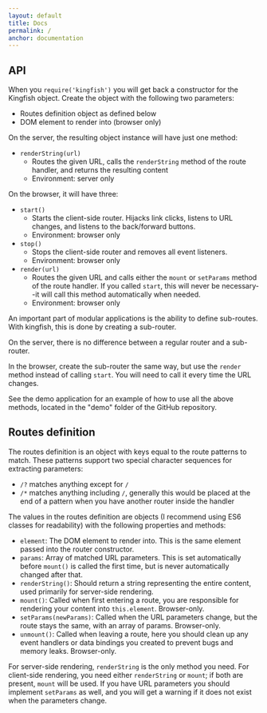 ```yaml
---
layout: default
title: Docs
permalink: /
anchor: documentation
---
```


## API

When you `require('kingfish')` you will get back a constructor for the Kingfish object. Create the object with the following two parameters:

- Routes definition object as defined below
- DOM element to render into (browser only)

On the server, the resulting object instance will have just one method:

- `renderString(url)`
    - Routes the given URL, calls the `renderString` method of the route handler, and returns the resulting content
    - Environment: server only

On the browser, it will have three:

- `start()`
    - Starts the client-side router. Hijacks link clicks, listens to URL changes, and listens to the back/forward buttons.
    - Environment: browser only
- `stop()`
    - Stops the client-side router and removes all event listeners.
    - Environment: browser only
- `render(url)`
    - Routes the given URL and calls either the `mount` or `setParams` method of the route handler. If you called `start`, this will never be necessary--it will call this method automatically when needed.
    - Environment: browser only

An important part of modular applications is the ability to define sub-routes. With kingfish, this is done by creating a sub-router.

On the server, there is no difference between a regular router and a sub-router.

In the browser, create the sub-router the same way, but use the `render` method instead of calling `start`. You will need to call it every time the URL changes.

See the demo application for an example of how to use all the above methods, located in the "demo" folder of the GitHub repository.

## Routes definition

The routes definition is an object with keys equal to the route patterns to match. These patterns support two special character sequences for extracting parameters:

- `/?` matches anything except for `/`
- `/*` matches anything including `/`, generally this would be placed at the end of a pattern when you have another router inside the handler

The values in the routes definition are objects (I recommend using ES6 classes for readability) with the following properties and methods:

- `element`: The DOM element to render into. This is the same element passed into the router constructor.
- `params`: Array of matched URL parameters. This is set automatically before `mount()` is called the first time, but is never automatically changed after that.
- `renderString()`: Should return a string representing the entire content, used primarily for server-side rendering.
- `mount()`: Called when first entering a route, you are responsible for rendering your content into `this.element`. Browser-only.
- `setParams(newParams)`: Called when the URL parameters change, but the route stays the same, with an array of params. Browser-only.
- `unmount()`: Called when leaving a route, here you should clean up any event handlers or data bindings you created to prevent bugs and memory leaks. Browser-only.

For server-side rendering, `renderString` is the only method you need. For client-side rendering, you need either `renderString` or `mount`; if both are present, `mount` will be used. If you have URL parameters you should implement `setParams` as well, and you will get a warning if it does not exist when the parameters change.
